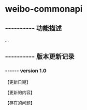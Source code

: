 # weibo-commonapi


## ---------- 功能描述

...


## ---------- 版本更新记录

### ------ version 1.0

【更新日期】

【更新的内容】

【存在的问题】

